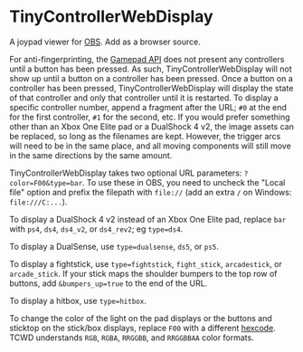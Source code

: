 # TinyControllerWebDisplay
A joypad viewer for [OBS](https://obsproject.com). Add as a browser source.

For anti-fingerprinting, the [Gamepad API](https://developer.mozilla.org/en-US/docs/Web/API/Gamepad_API) does not present any controllers until a button has been pressed. As such, TinyControllerWebDisplay will not show up until a button on a controller has been pressed. Once a button on a controller has been pressed, TinyControllerWebDisplay will display the state of that controller and only that controller until it is restarted. To display a specific controller number, append a fragment after the URL; `#0` at the end for the first controller, `#1` for the second, etc. If you would prefer something other than an Xbox One Elite pad or a DualShock 4 v2, the image assets can be replaced, so long as the filenames are kept. However, the trigger arcs will need to be in the same place, and all moving components will still move in the same directions by the same amount.

TinyControllerWebDisplay takes two optional URL parameters: `?color=F00&type=bar`. To use these in OBS, you need to uncheck the "Local file" option and prefix the filepath with `file://` (add an extra `/` on Windows: `file:///C:...`).

To display a DualShock 4 v2 instead of an Xbox One Elite pad, replace `bar` with `ps4`, `ds4`, `ds4_v2`, or `ds4_rev2`; eg `type=ds4`.

To display a DualSense, use `type=dualsense`, `ds5`, or `ps5`.

To display a fightstick, use `type=fightstick`, `fight_stick`, `arcadestick`, or `arcade_stick`. If your stick maps the shoulder bumpers to the top row of buttons, add `&bumpers_up=true` to the end of the URL.

To display a hitbox, use `type=hitbox`.

To change the color of the light on the pad displays or the buttons and sticktop on the stick/box displays, replace `F00` with a different [hexcode](https://www.codeconquest.com/hex-color-codes/). TCWD understands `RGB`, `RGBA`, `RRGGBB`, and `RRGGBBAA` color formats.